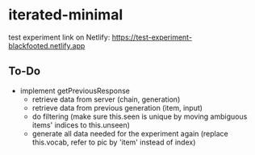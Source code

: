 # iterated-minimal

test experiment link on Netlify: https://test-experiment-blackfooted.netlify.app

## To-Do
- implement getPreviousResponse
  - retrieve data from server (chain, generation)
  - retrieve data from previous generation (item, input)
  - do filtering (make sure this.seen is unique by moving ambiguous items' indices to this.unseen)
  - generate all data needed for the experiment again (replace this.vocab, refer to pic by 'item' instead of index)
